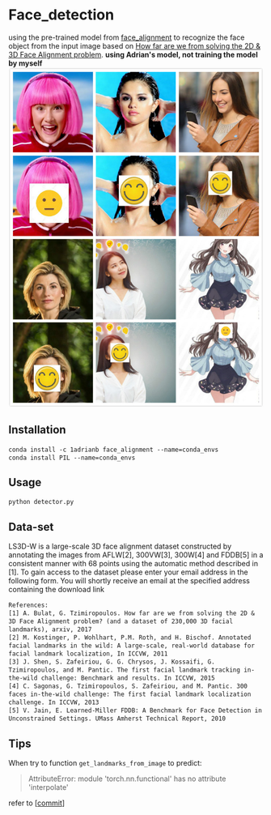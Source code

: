 # Face_detection
using the pre-trained model from [face_alignment](https://github.com/1adrianb/face-alignment) to recognize the face object from the input image based on [How far are we from solving the 2D \& 3D Face Alignment problem](https://www.adrianbulat.com/face-alignment). **using Adrian's model, not training the model by myself**
![IMAGE ALT TEXT HERE](https://raw.githubusercontent.com/shenweihai1/face_detection/master/assets/face_dection.jpg)


## Installation
```
conda install -c 1adrianb face_alignment --name=conda_envs
conda install PIL --name=conda_envs
```

## Usage
```
python detector.py
```

## Data-set
LS3D-W is a large-scale 3D face alignment dataset constructed by annotating the images from AFLW[2], 300VW[3], 300W[4] and FDDB[5] in a consistent manner with 68 points using the automatic method described in [1]. To gain access to the dataset please enter your email address in the following form. You will shortly receive an email at the specified address containing the download link
``` 
References: 
[1] A. Bulat, G. Tzimiropoulos. How far are we from solving the 2D & 3D Face Alignment problem? (and a dataset of 230,000 3D facial landmarks), arxiv, 2017 
[2] M. Kostinger, P. Wohlhart, P.M. Roth, and H. Bischof. Annotated facial landmarks in the wild: A large-scale, real-world database for facial landmark localization, In ICCVW, 2011 
[3] J. Shen, S. Zafeiriou, G. G. Chrysos, J. Kossaifi, G. Tzimiropoulos, and M. Pantic. The first facial landmark tracking in-the-wild challenge: Benchmark and results. In ICCVW, 2015 
[4] C. Sagonas, G. Tzimiropoulos, S. Zafeiriou, and M. Pantic. 300 faces in-the-wild challenge: The first facial landmark localization challenge. In ICCVW, 2013 
[5] V. Jain, E. Learned-Miller FDDB: A Benchmark for Face Detection in Unconstrained Settings. UMass Amherst Technical Report, 2010
```

## Tips
When try to function `get_landmarks_from_image` to predict:
>
> AttributeError: module 'torch.nn.functional' has no attribute 'interpolate'

refer to [[commit](https://github.com/Skorkmaz88/face-alignment/commit/7ca0f9eaa8020110d529b81a6853a6c01e672472)]
